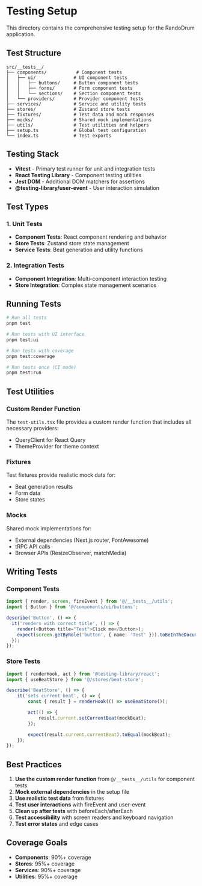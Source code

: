 # Testing Setup

This directory contains the comprehensive testing setup for the RandoDrum application.

## Test Structure

```
src/__tests__/
├── components/           # Component tests
│   ├── ui/              # UI component tests
│   │   ├── buttons/     # Button component tests
│   │   ├── forms/       # Form component tests
│   │   └── sections/    # Section component tests
│   └── providers/       # Provider component tests
├── services/            # Service and utility tests
├── stores/              # Zustand store tests
├── fixtures/            # Test data and mock responses
├── mocks/               # Shared mock implementations
├── utils/               # Test utilities and helpers
├── setup.ts             # Global test configuration
└── index.ts             # Test exports
```

## Testing Stack

- **Vitest** - Primary test runner for unit and integration tests
- **React Testing Library** - Component testing utilities
- **Jest DOM** - Additional DOM matchers for assertions
- **@testing-library/user-event** - User interaction simulation

## Test Types

### 1. Unit Tests

- **Component Tests**: React component rendering and behavior
- **Store Tests**: Zustand store state management
- **Service Tests**: Beat generation and utility functions

### 2. Integration Tests

- **Component Integration**: Multi-component interaction testing
- **Store Integration**: Complex state management scenarios

## Running Tests

```bash
# Run all tests
pnpm test

# Run tests with UI interface
pnpm test:ui

# Run tests with coverage
pnpm test:coverage

# Run tests once (CI mode)
pnpm test:run
```

## Test Utilities

### Custom Render Function

The `test-utils.tsx` file provides a custom render function that includes all necessary providers:

- QueryClient for React Query
- ThemeProvider for theme context

### Fixtures

Test fixtures provide realistic mock data for:

- Beat generation results
- Form data
- Store states

### Mocks

Shared mock implementations for:

- External dependencies (Next.js router, FontAwesome)
- tRPC API calls
- Browser APIs (ResizeObserver, matchMedia)

## Writing Tests

### Component Tests

```typescript
import { render, screen, fireEvent } from '@/__tests__/utils';
import { Button } from '@/components/ui/buttons';

describe('Button', () => {
  it('renders with correct title', () => {
    render(<Button title="Test">Click me</Button>);
    expect(screen.getByRole('button', { name: 'Test' })).toBeInTheDocument();
  });
});
```

### Store Tests

```typescript
import { renderHook, act } from '@testing-library/react';
import { useBeatStore } from '@/stores/beat-store';

describe('BeatStore', () => {
	it('sets current beat', () => {
		const { result } = renderHook(() => useBeatStore());

		act(() => {
			result.current.setCurrentBeat(mockBeat);
		});

		expect(result.current.currentBeat).toEqual(mockBeat);
	});
});
```

## Best Practices

1. **Use the custom render function** from `@/__tests__/utils` for component tests
2. **Mock external dependencies** in the setup file
3. **Use realistic test data** from fixtures
4. **Test user interactions** with fireEvent and user-event
5. **Clean up after tests** with beforeEach/afterEach
6. **Test accessibility** with screen readers and keyboard navigation
7. **Test error states** and edge cases

## Coverage Goals

- **Components**: 90%+ coverage
- **Stores**: 95%+ coverage
- **Services**: 90%+ coverage
- **Utilities**: 95%+ coverage
